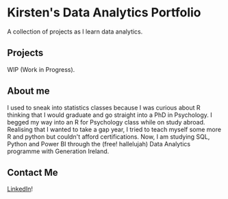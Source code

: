 # Kirsten's Data Analytics Portfolio
A collection of projects as I learn data analytics. 

## Projects
WIP (Work in Progress).

## About me
I used to sneak into statistics classes because I was curious about R thinking that I would graduate and go straight into a PhD in Psychology. I begged my way into an R for Psychology class while on study abroad. Realising that I wanted to take a gap year, I tried to teach myself some more R and python but couldn't afford certifications. Now, I am studying SQL, Python and Power BI through the (free! hallelujah) Data Analytics programme with Generation Ireland. 

## Contact Me
[LinkedIn](https://www.linkedin.com/in/kirstenbltzr/)!
